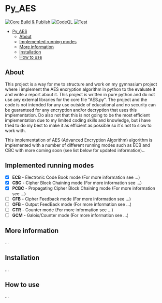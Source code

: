 # Py_AES

[![Core Build & Publish](https://github.com/Glindeb/Py_AES/actions/workflows/core.yml/badge.svg)](https://github.com/Glindeb/Py_AES/actions/workflows/core.yml) [![CodeQL](https://github.com/Glindeb/Py_AES/actions/workflows/codeql-analysis.yml/badge.svg)](https://github.com/Glindeb/Py_AES/actions/workflows/codeql-analysis.yml) [![Test](https://github.com/Glindeb/Py_AES/actions/workflows/test.yml/badge.svg)](https://github.com/Glindeb/Py_AES/actions/workflows/test.yml)

- [Py_AES](#py_aes)
  - [About](#about)
  - [Implemented running modes](#implemented-running-modes)
  - [More information](#more-information)
  - [Installation](#installation)
  - [How to use](#how-to-use)

About
---
This project is a way for me to structure and work on my gymnasium project where i implement the AES encryption algorithm in python to the evaluate it and write a report about it. This project is written in pure python and do not use any external libraries for the core file "AES.py". The project and the code is not intended for any use outside of educational and no security can be guaranteed for any encryption and/or decryption that uses this implementation. Do also not that this is not going to be the most efficient implementation due to my limited coding skills and knowledge, but i have tried to do my best to make it as efficient as possible so it´s not to slow to work with.

This implementation of AES (Advanced Encryption Algorithm) algorithm is implemented with a number of different running modes such as ECB and CBC with more coming soon (see list below for updated information)...

Implemented running modes
---
- [x] **ECB** - Electronic Code Book mode (For more information see ...)
- [x] **CBC** - Cipher Block Chaining mode (For more information see ...)
- [x] **PCBC** - Propagating Cipher Block Chaining mode (For more information see ...)
- [ ] **CFB** - Cipher Feedback mode (For more information see ...)
- [ ] **OFB** - Output FeedBack mode (For more information see ...)
- [ ] **CTR** - Counter mode (For more information see ...)
- [ ] **GCM** - Galois/Counter mode (For more information see ...)

More information
---
...

Installation
---
...

How to use
---
...
